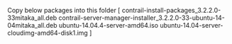 
Copy below packages into this folder 
[ contrail-install-packages_3.2.2.0-33mitaka_all.deb 
  contrail-server-manager-installer_3.2.2.0-33-ubuntu-14-04mitaka_all.deb 
  ubuntu-14.04.4-server-amd64.iso 
  ubuntu-14.04-server-cloudimg-amd64-disk1.img
]
